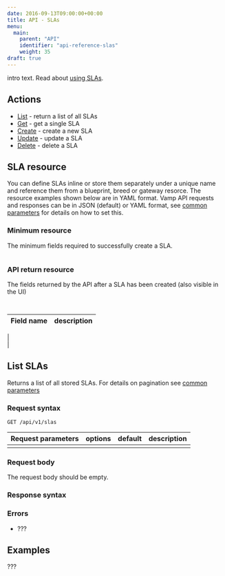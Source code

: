 ```yaml
---
date: 2016-09-13T09:00:00+00:00
title: API - SLAs
menu:
  main:
    parent: "API"
    identifier: "api-reference-slas"
    weight: 35
draft: true
---
```

intro text. Read about [using SLAs](documentation/using-vamp/slas/).

## Actions
 
 * [List](/documentation/api/v9.9.9/api-slas/#list-slas) - return a list of all SLAs
 * [Get](/documentation/api/v9.9.9/api-slas/#get-sla) - get a single SLA
 * [Create](/documentation/api/v9.9.9/api-slas/#create-sla) - create a new SLA 
 * [Update](/documentation/api/v9.9.9/api-slas/#update-sla) - update a SLA
 * [Delete](/documentation/api/v9.9.9/api-slas/#delete-sla) - delete a SLA

## SLA resource
You can define SLAs inline or store them separately under a unique name and reference them from a blueprint, breed or gateway resorce.
The resource examples shown below are in YAML format. Vamp API requests and responses can be in JSON (default) or YAML format, see [common parameters](/documentation/api/v9.9.9/api-common-parameters) for details on how to set this. 

### Minimum resource
The minimum fields required to successfully create a SLA.

```

```

### API return resource
The fields returned by the API after a SLA has been created (also visible in the UI)

```
 
```

 Field name        | description          
 -----------------|-----------------
  |  
  |
  

## List SLAs

Returns a list of all stored SLAs. For details on pagination see [common parameters](/documentation/api/v9.9.9/api-common-parameters)

### Request syntax
    GET /api/v1/slas

| Request parameters         | options           | default          | description       |
| ----------------- |:-----------------:|:----------------:| -----------------:|
|  |  |  |  |

### Request body
The request body should be empty.

### Response syntax


### Errors
* ???

## Examples

???